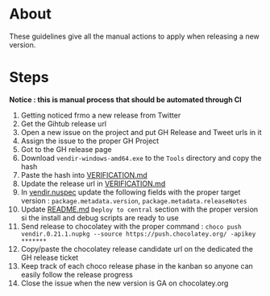 # About

These guidelines give all the manual actions to apply when releasing a new version.


# Steps

**Notice : this is manual process that should be automated through CI**

1. Getting noticed frmo a new release from Twitter
2. Get the Gihtub release url
3. Open a new issue on the project and put GH Release and Tweet urls in it
4. Assign the issue to the proper GH Project
5. Got to the GH release page
6. Download `vendir-windows-amd64.exe` to the `Tools` directory and copy the hash
7. Paste the hash into [VERIFICATION.md](VERIFICATION.md) 
8. Update the release url in [VERIFICATION.md](VERIFICATION.md)
9. In [vendir.nuspec](vendir.nuspec) update the following fields with the proper target version : `package.metadata.version`, `package.metadata.releaseNotes`
10. Update [README.md](README.md) `Deploy to central` section with the proper version si the install and debug scripts are ready to use
11. Send release to chocolatey with the proper command : `choco push vendir.0.21.1.nupkg --source https://push.chocolatey.org/ -apikey *******`
12. Copy/paste the chocolatey release candidate url on the dedicated the GH release ticket
13. Keep track of each choco release phase in the kanban so anyone can easily follow the release progress
14. Close the issue when the new version is GA on chocolatey.org
